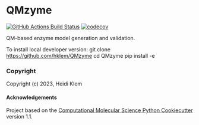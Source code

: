 QMzyme
==============================
[//]: # (Badges)
[![GitHub Actions Build Status](https://github.com/REPLACE_WITH_OWNER_ACCOUNT/QMzyme/workflows/CI/badge.svg)](https://github.com/REPLACE_WITH_OWNER_ACCOUNT/QMzyme/actions?query=workflow%3ACI)
[![codecov](https://codecov.io/gh/REPLACE_WITH_OWNER_ACCOUNT/QMzyme/branch/main/graph/badge.svg)](https://codecov.io/gh/REPLACE_WITH_OWNER_ACCOUNT/QMzyme/branch/main)


QM-based enzyme model generation and validation.

To install local developer version:
git clone https://github.com/hklem/QMzyme
cd QMzyme
pip install -e 

### Copyright

Copyright (c) 2023, Heidi Klem


#### Acknowledgements
 
Project based on the 
[Computational Molecular Science Python Cookiecutter](https://github.com/molssi/cookiecutter-cms) version 1.1.
